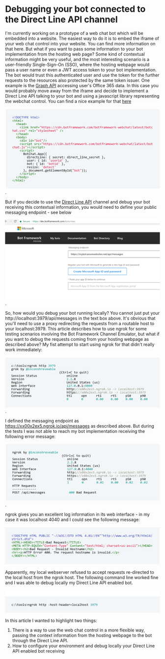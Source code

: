 # Debugging your bot connected to the Direct Line API channel
I'm currently working on a prototype of a web chat bot which will be embedded into a website. The easiest way to do it is to embed the iframe of your web chat control into your website. You can find more information on that here.
But what if you want to pass some information to your bot implementation from the hosting web page? Some kind of contextual information might be very useful, and the most interesting scenario is a user-friendly Single-Sign-On (SSO), where the hosting webpage would pass a user name or even a JWT access token to your bot implementation. The bot would trust this authenticated user and use the token for the further requests to the resources also protected by the same token issuer. One example is the [Graph API](https://developer.microsoft.com/en-us/graph/docs/concepts/overview) accessing user's Office 365 data.
In this case you would probably move away from the iframe and decide to implement a Direct Line API talking to your bot and using a javascript library representing the webchat control. You can find a nice example for that [here](https://docs.microsoft.com/en-us/bot-framework/channel-connect-webchat) 

![snippet1](snippet1.png).

But if you decide to use the [Direct Line API](https://docs.microsoft.com/en-us/bot-framework/rest-api/bot-framework-rest-direct-line-3-0-concepts) channel and debug your bot receiving this contextual information, you would need to define your public messaging endpoint - see below 

![snippet1-1](snippet1-1.png).

So, how would you debug your bot running locally? You cannot just put your http://localhost:3979/api/messages in the text box above. It's obvious that you'll need to use a proxy redirecting the requests from a routable host to your localhost:3979.
This article describes how to use ngrok for some testing scenarios involving the Bot Framework Channel Emulator, but what if you want to debug the requests coming from your hosting webpage as described above?
My fist attempt to start using ngrok for that didn't really work immediately:

![snippet2](snippet2.png).

I defined the messaging endpoint as https://xx00x2ex5.ngrok.io/api/messages as described above. But during the tests I was not able to reach my bot implementation receiving the following error message:

![snippet3](snippet3.png).

ngrok gives you an excellent log information in its web interface - in my case it was localhost 4040 and I could see the following message:

![snippet4](snippet4.png)

Apparently, my local webserver refused to accept requests re-directed to the local host from the ngrok host.
The following command line worked fine and I was able to debug locally my Direct Line API enabled bot.

![snippet5](snippet5.png)

In this article I wanted to highlight two things:
1.	There is a way to use the web chat control in a more flexible way, passing the context information from the hosting webpage to the bot through the Direct Line API.
2.	How to configure your environment and debug locally your Direct Line API enabled bot receiving

